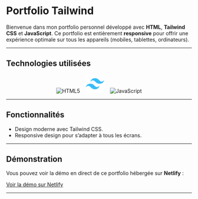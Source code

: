 # Portfolio Tailwind

Bienvenue dans mon portfolio personnel développé avec **HTML**, **Tailwind CSS** et **JavaScript**. Ce portfolio est entièrement **responsive** pour offrir une expérience optimale sur tous les appareils (mobiles, tablettes, ordinateurs).

---

## Technologies utilisées

<p align="center">
  <img src="https://cdn.jsdelivr.net/gh/devicons/devicon/icons/html5/html5-original.svg" alt="HTML5" width="50" height="50" />
  &nbsp;&nbsp;
  <img src="https://raw.githubusercontent.com/devicons/devicon/master/icons/tailwindcss/tailwindcss-original.svg" alt="Tailwind CSS" width="50" height="50" />
  &nbsp;&nbsp;
  <img src="https://cdn.jsdelivr.net/gh/devicons/devicon/icons/javascript/javascript-original.svg" alt="JavaScript" width="50" height="50" />
</p>

---

## Fonctionnalités

- Design moderne avec Tailwind CSS.
- Responsive design pour s’adapter à tous les écrans.

---

## Démonstration

Vous pouvez voir la démo en direct de ce portfolio hébergée sur **Netlify** :

[Voir la démo sur Netlify](https://responsive-portfolio-tailwindcss.netlify.app/)

---


